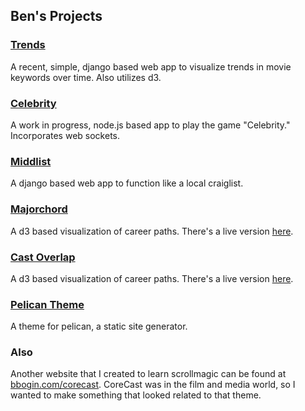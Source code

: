 ## Ben's Projects

### [Trends](https://github.com/bbogin/projects/tree/master/trends)
A recent, simple, django based web app to visualize trends in movie keywords over time. Also utilizes d3.

### [Celebrity](https://github.com/bbogin/projects/tree/master/celebrity)
A work in progress, node.js based app to play the game "Celebrity." Incorporates web sockets.

### [Middlist](https://github.com/bbogin/projects/tree/master/middlist)
A django based web app to function like a local craiglist.

### [Majorchord](https://github.com/bbogin/projects/tree/master/majorchord)
A d3 based visualization of career paths.
There's a live version [here](http://bbogin.com/projects/majorchord.html).

### [Cast Overlap](https://github.com/bbogin/projects/tree/master/castoverlap)
A d3 based visualization of career paths.
There's a live version [here](http://bbogin.com/projects/castoverlap.html).

### [Pelican Theme](https://github.com/bbogin/projects/tree/master/bb_pelican_theme)
A theme for pelican, a static site generator.


### Also
Another website that I created to learn scrollmagic can be found at [bbogin.com/corecast](http://www.bbogin.com/corecast).
CoreCast was in the film and media world, so I wanted to make something that looked related to that theme.



